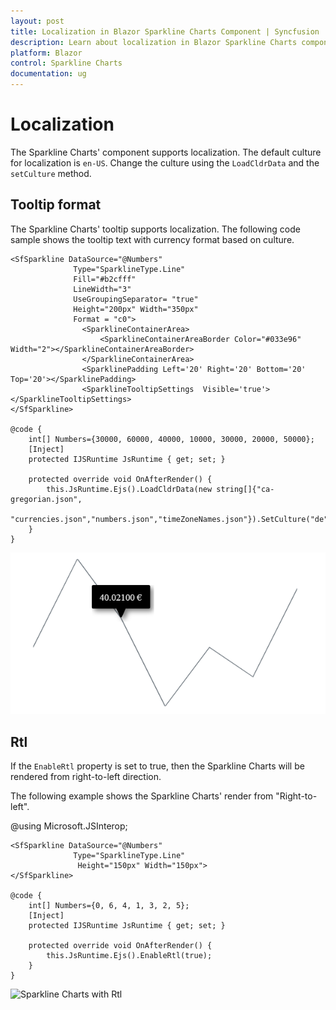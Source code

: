 ```yaml
---
layout: post
title: Localization in Blazor Sparkline Charts Component | Syncfusion 
description: Learn about localization in Blazor Sparkline Charts component of Syncfusion, and more details.
platform: Blazor
control: Sparkline Charts
documentation: ug
---
```


# Localization

The Sparkline Charts' component supports localization. The default culture for localization is `en-US`. Change the culture using the `LoadCldrData` and the `setCulture` method.

## Tooltip format

The Sparkline Charts' tooltip supports localization. The following code sample shows the tooltip text with currency format based on culture.

```cshtml
<SfSparkline DataSource="@Numbers"
              Type="SparklineType.Line"
              Fill="#b2cfff"
              LineWidth="3"
              UseGroupingSeparator= "true"
              Height="200px" Width="350px"
              Format = "c0">
                <SparklineContainerArea>
                    <SparklineContainerAreaBorder Color="#033e96" Width="2"></SparklineContainerAreaBorder>
                </SparklineContainerArea>
                <SparklinePadding Left='20' Right='20' Bottom='20' Top='20'></SparklinePadding>
                <SparklineTooltipSettings  Visible='true'></SparklineTooltipSettings>
</SfSparkline>

@code {
    int[] Numbers={30000, 60000, 40000, 10000, 30000, 20000, 50000};
    [Inject]
    protected IJSRuntime JsRuntime { get; set; }

    protected override void OnAfterRender() {
        this.JsRuntime.Ejs().LoadCldrData(new string[]{"ca-gregorian.json",
        "currencies.json","numbers.json","timeZoneNames.json"}).SetCulture("de");
    }
}
```

![Sparkline Charts with localization](./images/localization/Localization.png)

## Rtl

If the `EnableRtl` property is set to true, then the Sparkline Charts will be rendered from right-to-left direction.

The following example shows the Sparkline Charts' render from "Right-to-left".

@using Microsoft.JSInterop;

```cshtml
<SfSparkline DataSource="@Numbers"
              Type="SparklineType.Line"
               Height="150px" Width="150px">
</SfSparkline>

@code {
    int[] Numbers={0, 6, 4, 1, 3, 2, 5};
    [Inject]
    protected IJSRuntime JsRuntime { get; set; }

    protected override void OnAfterRender() {
        this.JsRuntime.Ejs().EnableRtl(true);
    }
}
```

![Sparkline Charts with Rtl](./images/localization/Rtl.png)